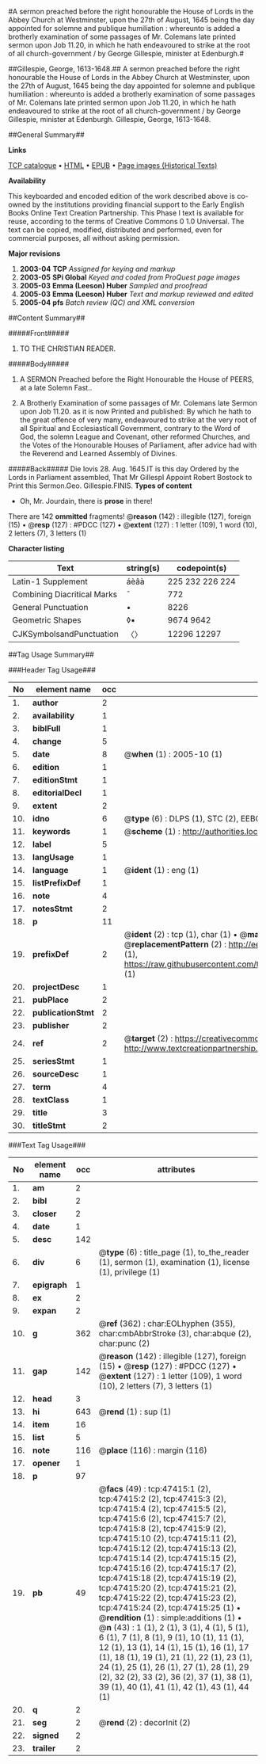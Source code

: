 #A sermon preached before the right honourable the House of Lords in the Abbey Church at Westminster, upon the 27th of August, 1645 being the day appointed for solemne and publique humiliation : whereunto is added a brotherly examination of some passages of Mr. Colemans late printed sermon upon Job 11.20, in which he hath endeavoured to strike at the root of all church-government / by George Gillespie, minister at Edenburgh.#

##Gillespie, George, 1613-1648.##
A sermon preached before the right honourable the House of Lords in the Abbey Church at Westminster, upon the 27th of August, 1645 being the day appointed for solemne and publique humiliation : whereunto is added a brotherly examination of some passages of Mr. Colemans late printed sermon upon Job 11.20, in which he hath endeavoured to strike at the root of all church-government / by George Gillespie, minister at Edenburgh.
Gillespie, George, 1613-1648.

##General Summary##

**Links**

[TCP catalogue](http://www.ota.ox.ac.uk/tcp/)  • 
[HTML](http://tei.it.ox.ac.uk/tcp/Texts-HTML/free/A42/A42767.html)  • 
[EPUB](http://tei.it.ox.ac.uk/tcp/Texts-EPUB/free/A42/A42767.epub) • 
[Page images (Historical Texts)](https://data.historicaltexts.jisc.ac.uk/view?pubId=eebo-11310319e&pageId=eebo-11310319e-47415-1)

**Availability**

This keyboarded and encoded edition of the
	       work described above is co-owned by the institutions
	       providing financial support to the Early English Books
	       Online Text Creation Partnership. This Phase I text is
	       available for reuse, according to the terms of Creative
	       Commons 0 1.0 Universal. The text can be copied,
	       modified, distributed and performed, even for
	       commercial purposes, all without asking permission.

**Major revisions**

1. __2003-04__ __TCP__ *Assigned for keying and markup*
1. __2003-05__ __SPi Global__ *Keyed and coded from ProQuest page images*
1. __2005-03__ __Emma (Leeson) Huber__ *Sampled and proofread*
1. __2005-03__ __Emma (Leeson) Huber__ *Text and markup reviewed and edited*
1. __2005-04__ __pfs__ *Batch review (QC) and XML conversion*

##Content Summary##

#####Front#####

1. TO THE CHRISTIAN READER.

#####Body#####

1. A SERMON Preached before the Right Honourable the House of PEERS, at a late Solemn Fast..

1. A Brotherly Examination of some passages of Mr. Colemans late Sermon upon Job 11.20. as it is now Printed and published: By which he hath to the great offence of very many, endeavoured to strike at the very root of all Spiritual and Ecclesiasticall Government, contrary to the Word of God, the solemn League and Covenant, other reformed Churches, and the Votes of the Honourable Houses of Parliament, after advice had with the Reverend and Learned Assembly of Divines.

#####Back#####
Die Iovis 28. Aug. 1645.IT is this day Ordered by the Lords in Parliament assembled, That Mr GillespI Appoint Robert Bostock to Print this Sermon.Geo. Gillespie.FINIS.
**Types of content**

  * Oh, Mr. Jourdain, there is **prose** in there!

There are 142 **ommitted** fragments! 
 @__reason__ (142) : illegible (127), foreign (15)  •  @__resp__ (127) : #PDCC (127)  •  @__extent__ (127) : 1 letter (109), 1 word (10), 2 letters (7), 3 letters (1)

**Character listing**


|Text|string(s)|codepoint(s)|
|---|---|---|
|Latin-1 Supplement|áèâà|225 232 226 224|
|Combining             Diacritical Marks|̄|772|
|General Punctuation|•|8226|
|Geometric Shapes|◊▪|9674 9642|
|CJKSymbolsandPunctuation|〈〉|12296 12297|

##Tag Usage Summary##

###Header Tag Usage###

|No|element name|occ|attributes|
|---|---|---|---|
|1.|__author__|2||
|2.|__availability__|1||
|3.|__biblFull__|1||
|4.|__change__|5||
|5.|__date__|8| @__when__ (1) : 2005-10 (1)|
|6.|__edition__|1||
|7.|__editionStmt__|1||
|8.|__editorialDecl__|1||
|9.|__extent__|2||
|10.|__idno__|6| @__type__ (6) : DLPS (1), STC (2), EEBO-CITATION (1), OCLC (1), VID (1)|
|11.|__keywords__|1| @__scheme__ (1) : http://authorities.loc.gov/ (1)|
|12.|__label__|5||
|13.|__langUsage__|1||
|14.|__language__|1| @__ident__ (1) : eng (1)|
|15.|__listPrefixDef__|1||
|16.|__note__|4||
|17.|__notesStmt__|2||
|18.|__p__|11||
|19.|__prefixDef__|2| @__ident__ (2) : tcp (1), char (1)  •  @__matchPattern__ (2) : ([0-9\-]+):([0-9IVX]+) (1), (.+) (1)  •  @__replacementPattern__ (2) : http://eebo.chadwyck.com/downloadtiff?vid=$1&page=$2 (1), https://raw.githubusercontent.com/textcreationpartnership/Texts/master/tcpchars.xml#$1 (1)|
|20.|__projectDesc__|1||
|21.|__pubPlace__|2||
|22.|__publicationStmt__|2||
|23.|__publisher__|2||
|24.|__ref__|2| @__target__ (2) : https://creativecommons.org/publicdomain/zero/1.0/ (1), http://www.textcreationpartnership.org/docs/. (1)|
|25.|__seriesStmt__|1||
|26.|__sourceDesc__|1||
|27.|__term__|4||
|28.|__textClass__|1||
|29.|__title__|3||
|30.|__titleStmt__|2||


###Text Tag Usage###

|No|element name|occ|attributes|
|---|---|---|---|
|1.|__am__|2||
|2.|__bibl__|2||
|3.|__closer__|2||
|4.|__date__|1||
|5.|__desc__|142||
|6.|__div__|6| @__type__ (6) : title_page (1), to_the_reader (1), sermon (1), examination (1), license (1), privilege (1)|
|7.|__epigraph__|1||
|8.|__ex__|2||
|9.|__expan__|2||
|10.|__g__|362| @__ref__ (362) : char:EOLhyphen (355), char:cmbAbbrStroke (3), char:abque (2), char:punc (2)|
|11.|__gap__|142| @__reason__ (142) : illegible (127), foreign (15)  •  @__resp__ (127) : #PDCC (127)  •  @__extent__ (127) : 1 letter (109), 1 word (10), 2 letters (7), 3 letters (1)|
|12.|__head__|3||
|13.|__hi__|643| @__rend__ (1) : sup (1)|
|14.|__item__|16||
|15.|__list__|5||
|16.|__note__|116| @__place__ (116) : margin (116)|
|17.|__opener__|1||
|18.|__p__|97||
|19.|__pb__|49| @__facs__ (49) : tcp:47415:1 (2), tcp:47415:2 (2), tcp:47415:3 (2), tcp:47415:4 (2), tcp:47415:5 (2), tcp:47415:6 (2), tcp:47415:7 (2), tcp:47415:8 (2), tcp:47415:9 (2), tcp:47415:10 (2), tcp:47415:11 (2), tcp:47415:12 (2), tcp:47415:13 (2), tcp:47415:14 (2), tcp:47415:15 (2), tcp:47415:16 (2), tcp:47415:17 (2), tcp:47415:18 (2), tcp:47415:19 (2), tcp:47415:20 (2), tcp:47415:21 (2), tcp:47415:22 (2), tcp:47415:23 (2), tcp:47415:24 (2), tcp:47415:25 (1)  •  @__rendition__ (1) : simple:additions (1)  •  @__n__ (43) : 1 (1), 2 (1), 3 (1), 4 (1), 5 (1), 6 (1), 7 (1), 8 (1), 9 (1), 10 (1), 11 (1), 12 (1), 13 (1), 14 (1), 15 (1), 16 (1), 17 (1), 18 (1), 19 (1), 21 (1), 22 (1), 23 (1), 24 (1), 25 (1), 26 (1), 27 (1), 28 (1), 29 (2), 32 (2), 33 (2), 36 (2), 37 (1), 38 (1), 39 (1), 40 (1), 41 (1), 42 (1), 43 (1), 44 (1)|
|20.|__q__|2||
|21.|__seg__|2| @__rend__ (2) : decorInit (2)|
|22.|__signed__|2||
|23.|__trailer__|2||
